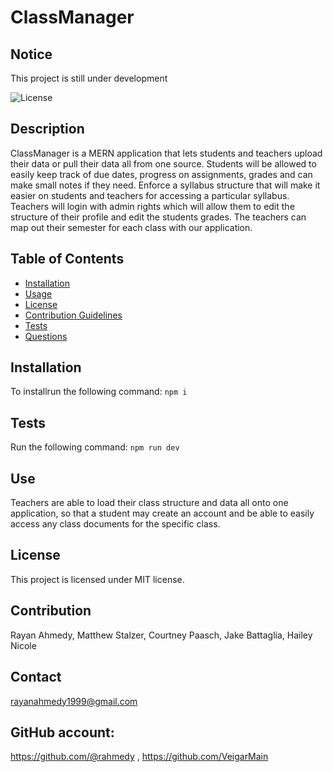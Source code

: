 
# ClassManager
     
## Notice
This project is still under development  

![License](https://img.shields.io/badge/License-MIT-blue.svg)
## Description
ClassManager is a MERN application that lets students and teachers upload their data or pull their data all from one source. Students will be allowed to easily keep track of due dates, progress on assignments, grades and can make small notes if they need. Enforce a syllabus structure that will make it easier on students and teachers for accessing a particular syllabus. Teachers will login with admin rights which will allow them to edit the structure of their profile and edit the students grades. The teachers can map out their semester for each class with our application.
## Table of Contents
* [Installation](#installation)
* [Usage](#usage)
* [License](#license)
* [Contribution Guidelines](#contribution-guidelines)
* [Tests](#tests)
* [Questions](#questions)
## Installation
To installrun the following command:
``` npm i ```

## Tests
Run the following command:
``` npm run dev  ```

## Use
 Teachers are able to load their class structure and data all onto one application, so that a student may create an account and be able to easily access any class documents for the specific class.
## License
This project is licensed under MIT license.
## Contribution 
Rayan Ahmedy, Matthew Stalzer, Courtney Paasch, Jake Battaglia, Hailey Nicole

## Contact 
rayanahmedy1999@gmail.com
## GitHub account: 
https://github.com/@rahmedy ,
https://github.com/VeigarMain
